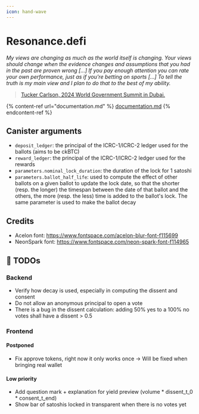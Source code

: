 ```yaml
---
icon: hand-wave
---
```


# Resonance.defi

_My views are changing as much as the world itself is changing. Your views should change when the evidence changes and assumptions that you had in the past are proven wrong \[...] If you pay enough attention you can rate your own performance, just as if you're betting on sports \[...] To tell the truth is my main view and I plan to do that to the best of my ability._

> [Tucker Carlson, 2024 World Government Summit in Dubai.](https://youtu.be/mMXikZM\_O80?si=bSkrQ0C2GeTJe7TV\&t=118)

{% content-ref url="documentation.md" %}
[documentation.md](documentation.md)
{% endcontent-ref %}

## Canister arguments

* `deposit_ledger`: the principal of the ICRC-1/ICRC-2 ledger used for the ballots (aims to be ckBTC)
* `reward_ledger`: the principal of the ICRC-1/ICRC-2 ledger used for the rewards
* `parameters.nominal_lock_duration`: the duration of the lock for 1 satoshi
* `parameters.ballot_half_life`: used to compute the effect of other ballots on a given ballot to update the lock date, so that the shorter (resp. the longer) the timespan between the date of that ballot and the others, the more (resp. the less) time is added to the ballot's lock. The same parameter is used to make the ballot decay

## Credits

* Acelon font: https://www.fontspace.com/acelon-blur-font-f115699
* NeonSpark font: https://www.fontspace.com/neon-spark-font-f114965

## 🚧 TODOs

### Backend

* Verify how decay is used, especially in computing the dissent and consent
* Do not allow an anonymous principal to open a vote
* There is a bug in the dissent calculation: adding 50% yes to a 100% no votes shall have a dissent > 0.5

### Frontend

#### Postponed

* Fix approve tokens, right now it only works once -> Will be fixed when bringing real wallet

#### Low priority

* Add question mark + explanation for yield preview (volume \* dissent\_t\_0 \* consent\_t\_end)
* Show bar of satoshis locked in transparent when there is no votes yet
